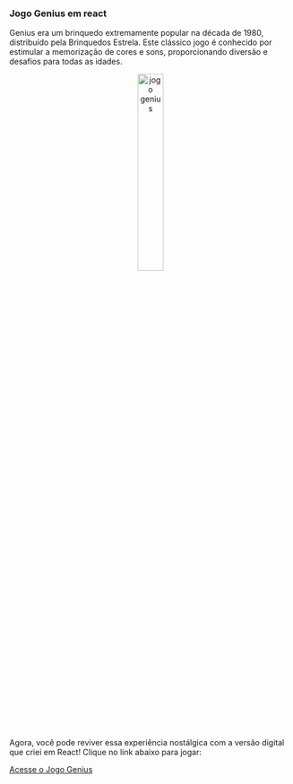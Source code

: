 ### Jogo Genius em react
 Genius era um brinquedo extremamente popular na década de 1980, distribuído pela Brinquedos Estrela. Este clássico jogo é conhecido por estimular a memorização de cores e sons, proporcionando diversão e desafios para todas as idades.

<p align="center">
  <img src="https://rihappy.vtexassets.com/arquivos/ids/210529-800-auto?v=634804657283000000&width=800&height=auto&aspect=true" alt="jogo genius" width="30%">
</p>

Agora, você pode reviver essa experiência nostálgica com a versão digital que criei em React! Clique no link abaixo para jogar:

[Acesse o Jogo Genius](https://liviaguirao.github.io/react-genius/)

